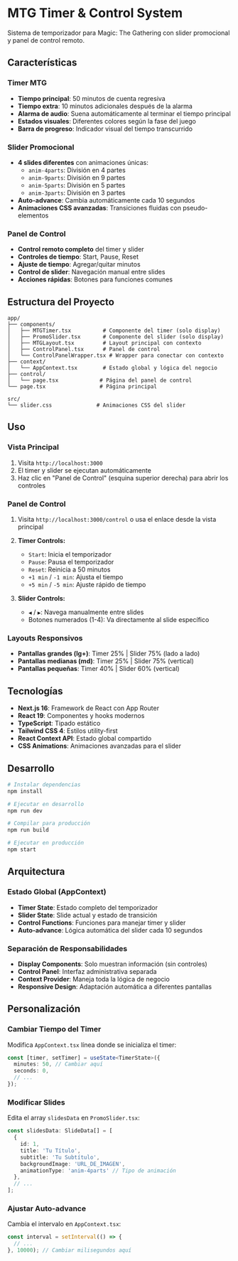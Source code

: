 # MTG Timer & Control System

Sistema de temporizador para Magic: The Gathering con slider promocional y panel de control remoto.

## Características

### Timer MTG
- **Tiempo principal**: 50 minutos de cuenta regresiva
- **Tiempo extra**: 10 minutos adicionales después de la alarma
- **Alarma de audio**: Suena automáticamente al terminar el tiempo principal
- **Estados visuales**: Diferentes colores según la fase del juego
- **Barra de progreso**: Indicador visual del tiempo transcurrido

### Slider Promocional
- **4 slides diferentes** con animaciones únicas:
  - `anim-4parts`: División en 4 partes
  - `anim-9parts`: División en 9 partes  
  - `anim-5parts`: División en 5 partes
  - `anim-3parts`: División en 3 partes
- **Auto-advance**: Cambia automáticamente cada 10 segundos
- **Animaciones CSS avanzadas**: Transiciones fluidas con pseudo-elementos

### Panel de Control
- **Control remoto completo** del timer y slider
- **Controles de tiempo**: Start, Pause, Reset
- **Ajuste de tiempo**: Agregar/quitar minutos
- **Control de slider**: Navegación manual entre slides
- **Acciones rápidas**: Botones para funciones comunes

## Estructura del Proyecto

```
app/
├── components/
│   ├── MTGTimer.tsx          # Componente del timer (solo display)
│   ├── PromoSlider.tsx       # Componente del slider (solo display)
│   ├── MTGLayout.tsx         # Layout principal con contexto
│   ├── ControlPanel.tsx      # Panel de control
│   └── ControlPanelWrapper.tsx # Wrapper para conectar con contexto
├── context/
│   └── AppContext.tsx        # Estado global y lógica del negocio
├── control/
│   └── page.tsx             # Página del panel de control
└── page.tsx                 # Página principal

src/
└── slider.css              # Animaciones CSS del slider
```

## Uso

### Vista Principal
1. Visita `http://localhost:3000`
2. El timer y slider se ejecutan automáticamente
3. Haz clic en "Panel de Control" (esquina superior derecha) para abrir los controles

### Panel de Control
1. Visita `http://localhost:3000/control` o usa el enlace desde la vista principal
2. **Timer Controls:**
   - `Start`: Inicia el temporizador
   - `Pause`: Pausa el temporizador
   - `Reset`: Reinicia a 50 minutos
   - `+1 min` / `-1 min`: Ajusta el tiempo
   - `+5 min` / `-5 min`: Ajuste rápido de tiempo

3. **Slider Controls:**
   - `◀` / `▶`: Navega manualmente entre slides
   - Botones numerados (1-4): Va directamente al slide específico

### Layouts Responsivos
- **Pantallas grandes (lg+)**: Timer 25% | Slider 75% (lado a lado)
- **Pantallas medianas (md)**: Timer 25% | Slider 75% (vertical)
- **Pantallas pequeñas**: Timer 40% | Slider 60% (vertical)

## Tecnologías

- **Next.js 16**: Framework de React con App Router
- **React 19**: Componentes y hooks modernos
- **TypeScript**: Tipado estático
- **Tailwind CSS 4**: Estilos utility-first
- **React Context API**: Estado global compartido
- **CSS Animations**: Animaciones avanzadas para el slider

## Desarrollo

```bash
# Instalar dependencias
npm install

# Ejecutar en desarrollo
npm run dev

# Compilar para producción
npm run build

# Ejecutar en producción
npm start
```

## Arquitectura

### Estado Global (AppContext)
- **Timer State**: Estado completo del temporizador
- **Slider State**: Slide actual y estado de transición
- **Control Functions**: Funciones para manejar timer y slider
- **Auto-advance**: Lógica automática del slider cada 10 segundos

### Separación de Responsabilidades
- **Display Components**: Solo muestran información (sin controles)
- **Control Panel**: Interfaz administrativa separada
- **Context Provider**: Maneja toda la lógica de negocio
- **Responsive Design**: Adaptación automática a diferentes pantallas

## Personalización

### Cambiar Tiempo del Timer
Modifica `AppContext.tsx` línea donde se inicializa el timer:
```typescript
const [timer, setTimer] = useState<TimerState>({
  minutes: 50, // Cambiar aquí
  seconds: 0,
  // ...
});
```

### Modificar Slides
Edita el array `slidesData` en `PromoSlider.tsx`:
```typescript
const slidesData: SlideData[] = [
  {
    id: 1,
    title: 'Tu Título',
    subtitle: 'Tu Subtítulo',
    backgroundImage: 'URL_DE_IMAGEN',
    animationType: 'anim-4parts' // Tipo de animación
  },
  // ...
];
```

### Ajustar Auto-advance
Cambia el intervalo en `AppContext.tsx`:
```typescript
const interval = setInterval(() => {
  // ...
}, 10000); // Cambiar milisegundos aquí
```